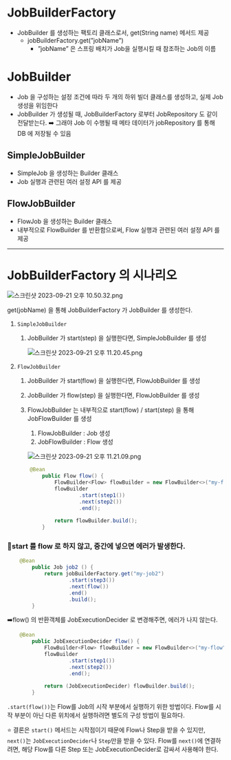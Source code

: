 # JobBuilderFactory

- JobBuilder 를 생성하는 팩토리 클래스로서, get(String name) 메서드 제공
    - jobBuilderFactory.get(”jobName”)
        - ”jobName” 은 스프링 배치가 Job을 실행시킬 때 참조하는 Job의 이름

# JobBuilder

- Job 을 구성하는 설정 조건에 따라 두 개의 하위 빌더 클래스를 생성하고, 실제 Job 생성을 위임한다
- JobBuilder 가 생성될 때, JobBuilderFactory 로부터 JobRepository 도 같이 전달받는다. ➡️ 그래야 Job 이 수행될 때 메타 데이터가 jobRepository 를 통해 DB 에 저장될 수 있음

## SimpleJobBuilder

- SimpleJob 을 생성하는 Builder 클래스
- Job 실행과 관련된 여러 설정 API 를 제공

## FlowJobBuilder

- FlowJob 을 생성하는 Builder 클래스
- 내부적으로 FlowBuilder 를 반환함으로써, Flow 실행과 관련된  여러 설정 API 를 제공

---

# JobBuilderFactory 의 시나리오

![스크린샷 2023-09-21 오후 10.50.32.png](https://prod-files-secure.s3.us-west-2.amazonaws.com/620a6d8c-eeac-4c90-b691-23b89fd6e153/3b7e14cb-7e7e-420d-986f-a216143b6e7f/%E1%84%89%E1%85%B3%E1%84%8F%E1%85%B3%E1%84%85%E1%85%B5%E1%86%AB%E1%84%89%E1%85%A3%E1%86%BA_2023-09-21_%E1%84%8B%E1%85%A9%E1%84%92%E1%85%AE_10.50.32.png)

get(jobName) 을 통해 JobBuilderFactory 가 JobBuilder 를 생성한다.

1. `SimpleJobBuilder`
    1. JobBuilder 가 start(step) 을 실행한다면, SimpleJobBuilder 를 생성

       ![스크린샷 2023-09-21 오후 11.20.45.png](https://prod-files-secure.s3.us-west-2.amazonaws.com/620a6d8c-eeac-4c90-b691-23b89fd6e153/deb538c5-a063-433a-a002-17bffd4f8283/%E1%84%89%E1%85%B3%E1%84%8F%E1%85%B3%E1%84%85%E1%85%B5%E1%86%AB%E1%84%89%E1%85%A3%E1%86%BA_2023-09-21_%E1%84%8B%E1%85%A9%E1%84%92%E1%85%AE_11.20.45.png)

2. `FlowJobBuilder`
    1. JobBuilder 가 start(flow) 을 실행한다면, FlowJobBuilder 를 생성
    2. JobBuilder 가 flow(step) 을 실행한다면, FlowJobBuilder 를 생성
    3. FlowJobBuilder 는 내부적으로 start(flow) / start(step) 을 통해 JobFlowBuilder 를 생성
        1. FlowJobBuilder : Job 생성
        2. JobFlowBuilder : Flow 생성

       ![스크린샷 2023-09-21 오후 11.21.09.png](https://prod-files-secure.s3.us-west-2.amazonaws.com/620a6d8c-eeac-4c90-b691-23b89fd6e153/3f59ebb1-8121-4d40-af70-aeff33844c34/%E1%84%89%E1%85%B3%E1%84%8F%E1%85%B3%E1%84%85%E1%85%B5%E1%86%AB%E1%84%89%E1%85%A3%E1%86%BA_2023-09-21_%E1%84%8B%E1%85%A9%E1%84%92%E1%85%AE_11.21.09.png)
    ```java
        @Bean
            public Flow flow() {
                FlowBuilder<Flow> flowBuilder = new FlowBuilder<>("my-flow");
                flowBuilder
                        .start(step1())
                        .next(step2())
                        .end();
        
                return flowBuilder.build();
            }
    ```
    
### 🧐start 를 flow 로 하지 않고, 중간에 넣으면 에러가 발생한다.
    
```java
    @Bean
        public Job job2 () {
            return jobBuilderFactory.get("my-job2")
                    .start(step3())
                    .next(flow())
                    .end()
                    .build();
        }
```
    
➡️flow() 의 반환객체를 JobExecutionDecider 로 변경해주면, 에러가 나지 않는다. 
    
```java
    @Bean
        public JobExecutionDecider flow() {
            FlowBuilder<Flow> flowBuilder = new FlowBuilder<>("my-flow");
            flowBuilder
                    .start(step1())
                    .next(step2())
                    .end();
    
            return (JobExecutionDecider) flowBuilder.build();
        }
```
    
`.start(flow())`는 Flow를 Job의 시작 부분에서 실행하기 위한 방법이다.
Flow를 시작 부분이 아닌 다른 위치에서 실행하려면 별도의 구성 방법이 필요하다.
    
⭐️ 결론은  `start()` 메서드는 시작점이기 때문에 Flow나 Step을 받을 수 있지만, `next()`는 `JobExecutionDecider`나 `Step`만을 받을 수 있다. 
    Flow를 `next()`에 연결하려면, 해당 Flow를 다른 Step 또는 JobExecutionDecider로 감싸서 사용해야 한다.